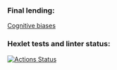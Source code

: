 ### Final lending:
[Cognitive biases](https://jazzy-pen.surge.sh/)

### Hexlet tests and linter status:
[![Actions Status](https://github.com/Duozoid/layout-designer-project-lvl1/workflows/hexlet-check/badge.svg)](https://github.com/Duozoid/layout-designer-project-lvl1/actions)

